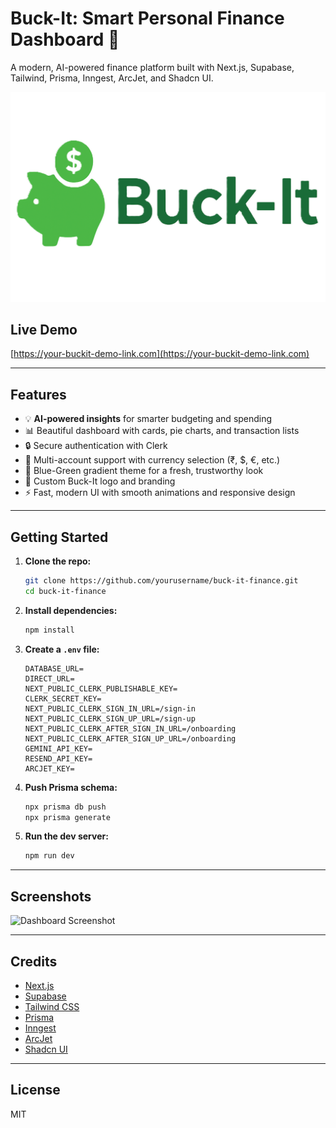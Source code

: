 # Buck-It: Smart Personal Finance Dashboard 💸

A modern, AI-powered finance platform built with Next.js, Supabase, Tailwind, Prisma, Inngest, ArcJet, and Shadcn UI.

![Buck-It Logo](public/logo.png)

## Live Demo
[https://your-buckit-demo-link.com](https://your-buckit-demo-link.com)

---

## Features
- 💡 **AI-powered insights** for smarter budgeting and spending
- 📊 Beautiful dashboard with cards, pie charts, and transaction lists
- 🔒 Secure authentication with Clerk
- 🏦 Multi-account support with currency selection (₹, $, €, etc.)
- 🎨 Blue-Green gradient theme for a fresh, trustworthy look
- 🐷 Custom Buck-It logo and branding
- ⚡ Fast, modern UI with smooth animations and responsive design

---

## Getting Started
1. **Clone the repo:**
   ```bash
   git clone https://github.com/yourusername/buck-it-finance.git
   cd buck-it-finance
   ```
2. **Install dependencies:**
   ```bash
   npm install
   ```
3. **Create a `.env` file:**
   ```env
   DATABASE_URL=
   DIRECT_URL=
   NEXT_PUBLIC_CLERK_PUBLISHABLE_KEY=
   CLERK_SECRET_KEY=
   NEXT_PUBLIC_CLERK_SIGN_IN_URL=/sign-in
   NEXT_PUBLIC_CLERK_SIGN_UP_URL=/sign-up
   NEXT_PUBLIC_CLERK_AFTER_SIGN_IN_URL=/onboarding
   NEXT_PUBLIC_CLERK_AFTER_SIGN_UP_URL=/onboarding
   GEMINI_API_KEY=
   RESEND_API_KEY=
   ARCJET_KEY=
   ```
4. **Push Prisma schema:**
   ```bash
   npx prisma db push
   npx prisma generate
   ```
5. **Run the dev server:**
   ```bash
   npm run dev
   ```

---

## Screenshots
![Dashboard Screenshot](public/dashboard-screenshot.png)

---

## Credits
- [Next.js](https://nextjs.org/)
- [Supabase](https://supabase.com/)
- [Tailwind CSS](https://tailwindcss.com/)
- [Prisma](https://www.prisma.io/)
- [Inngest](https://www.inngest.com/)
- [ArcJet](https://arcjet.com/)
- [Shadcn UI](https://ui.shadcn.com/)

---

## License
MIT
